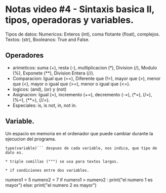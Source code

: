 # Notas video #4 - Sintaxis basica II, tipos, operadoras y variables.

Tipos de datos: Numericos: Enteros (int), coma flotante (float), complejos. Textos: (str), Booleanos: True and False.

## Operadores

* arimeticos: suma (+), resta (-), multiplicacion (*), Division (/), Modulo (%), Exponete (**), Division Entera (//).
* Comparacion: Igual que (==), Diferente que (!=), mayor que (>), menor que (<), mayor o igual que (>=), menor o igual que (<=).
* logicos: (and), (or) y (not)
* Asignacion: Igual (=), incremento (+=), decremento (-=), (*=), (/=), (%=), (**=), (//=).
* Especiales: is, is not, in, not in.

## Variable. 

Un espacio en memoria en el ordenador que puede cambiar durante la ejecucion del programa.

```
type(variable)``` despues de cada variable, nos indica, que tipo de dato es.

* triple comillas (""") se usa para textos largos.

* if condiciones entre dos variables.

```
numero1 = 5
numero2 = 7
if numero1 > numero2 :
    print("el numero 1 es mayor")
else:
    print("el numero 2 es mayor")
```
